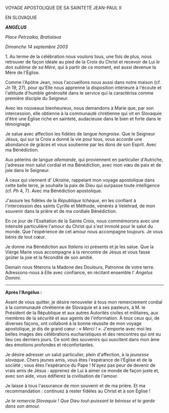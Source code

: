 VOYAGE APOSTOLIQUE DE SA SAINTETÉ JEAN-PAUL II

EN SLOVAQUIE

***ANGÉLUS***

*Place Petrzalka, Bratislava*

*Dimanche 14 septembre 2003*

1. Au terme de la célébration nous voulons tous, une fois de plus, nous retrouver de façon idéale au pied de la Croix du Christ et recevoir de Lui *le don sublime de sa Mère*, qui à partir de ce moment, est aussi devenue la Mère de l'Église.

Comme l'Apôtre Jean, nous l'accueillons nous aussi dans notre maison (cf. *Jn* 19, 27), pour qu'Elle nous apprenne la disposition intérieure à l'écoute et l'attitude d'humble générosité dans le service qui la caractérisa comme première disciple du Seigneur.

Avec les nouveaux bienheureux, nous demandons à Marie que, par son intercession, elle obtienne à la communauté chrétienne qui vit en Slovaquie d'être une Église riche en sainteté, audacieuse dans le bien et forte dans le témoignage.

Je salue avec affection les fidèles de langue *hongroise*. Que le Seigneur Jésus, qui sur la Croix a donné la vie pour tous, vous accorde une abondance de grâces et vous soutienne par les dons de son Esprit. Avec ma Bénédiction.

Aux pèlerins de langue *allemande*, qui proviennent en particulier d'Autriche, j'adresse mon salut cordial et ma Bénédiction, avec mon vœu de paix et de joie dans le Seigneur.

À ceux qui viennent d' *Ukraine*, rappelant mon voyage apostolique dans cette belle terre, je souhaite la paix de Dieu qui surpasse toute intelligence (cf. *Ph* 4, 7). Avec ma Bénédiction apostolique.

J'assure les fidèles de la *République tchèque*, en les confiant à l'intercession des saints Cyrille et Méthode, vénérés à Velehrad, de mon souvenir dans la prière et de ma cordiale Bénédiction.

En ce jour de l'Exaltation de la Sainte Croix, nous commémorons avec une intensité particulière l'amour du Christ qui s'est immolé pour le salut du monde. Que l'expérience de cet amour nous accompagne toujours. Je vous bénis de tout cœur.

Je donne ma Bénédiction aux *Italiens* ici présents et je les salue. Que la Vierge Marie vous accompagne à la rencontre de Jésus et vous fasse goûter la joie et la fécondité de son amitié.

Demain nous fêterons la Madone des Douleurs, Patronne de votre terre. Adressons-nous à Elle avec confiance, en récitant ensemble l' *Angelus Domini*.

** * **

**Après l'Angélus :**

Avant de vous quitter, je désire renouveler à tous mon remerciement cordial à la communauté chrétienne de Slovaquie et à ses pasteurs, à M. le Président de la République et aux autres Autorités civiles et militaires, aux membres de la sécurité et aux agents de l'information. À toux ceux qui, de diverses façons, ont collaboré à la bonne réussite de mon voyage apostolique, je dis de grand cœur : « *Merci !* ». J'emporte avec moi les belles images des célébrations eucharistiques et des rencontres qui ont eu lieu ces derniers jours. Ce sont des souvenirs qui suscitent dans mon âme des émotions profondes et réconfortantes.

Je désire adresser un salut particulier, plein d'affection, à la *jeunesse slovaque*. Chers jeunes amis, vous êtes l'espérance de l'Église et de la société ; vous êtes l'espérance du Pape ! N'ayez pas peur de devenir de vrais amis de Jésus : apprenez de Lui à aimer ce monde de façon juste et, avec son aide, vous édifierez la civilisation de l'amour.

Je laisse à tous l'assurance de mon souvenir et de ma prière. Et ma recommandation : continuez à rester fidèles au Christ et à son Église !

*Je te remercie Slovaquie ! Que Dieu tout-puissant te bénisse et te garde dans son amour.*